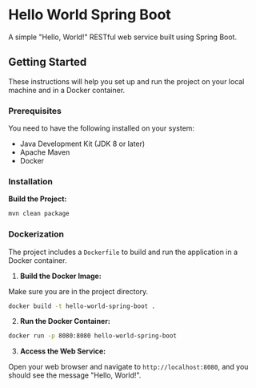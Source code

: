 # Hello World Spring Boot

A simple "Hello, World!" RESTful web service built using Spring Boot.

## Getting Started

These instructions will help you set up and run the project on your local machine and in a Docker container.

### Prerequisites

You need to have the following installed on your system:

- Java Development Kit (JDK 8 or later)
- Apache Maven
- Docker

### Installation

**Build the Project:**

```bash
mvn clean package
```

### Dockerization

The project includes a `Dockerfile` to build and run the application in a Docker container.

1. **Build the Docker Image:**

Make sure you are in the project directory.

```bash
docker build -t hello-world-spring-boot .
```

2. **Run the Docker Container:**

```bash
docker run -p 8080:8080 hello-world-spring-boot
```

3. **Access the Web Service:**

Open your web browser and navigate to `http://localhost:8080`, and you should see the message "Hello, World!".
